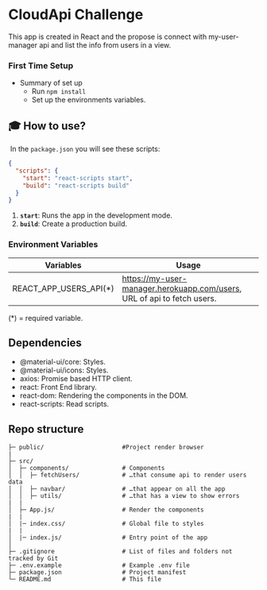 # CloudApi Challenge

This app is created in React and the propose is connect with my-user-manager api and list the info from users in a view.

### First Time Setup

- Summary of set up
  - Run `npm install`
  - Set up the environments variables.

## 🎓 How to use?

​
In the `package.json` you will see these scripts:
​

```json
{
  "scripts": {
    "start": "react-scripts start",
    "build": "react-scripts build"
  }
}
```

1.  **`start`**: Runs the app in the development mode.
    ​
2.  **`build`**: Create a production build.

### Environment Variables ###

Variables                          | Usage
-----------------------------------| -------------------------------------------------------------------------
REACT_APP_USERS_API(*)             | https://my-user-manager.herokuapp.com/users, URL of api to fetch users.



(*) = required variable.

## Dependencies

- @material-ui/core: Styles.
- @material-ui/icons: Styles.
- axios: Promise based HTTP client.
- react: Front End library.
- react-dom: Rendering the components in the DOM.
- react-scripts: Read scripts.

## Repo structure

```
├─ public/                      #Project render browser
|
├─ src/
│  ├─ components/               # Components
│  │  ├─ fetchUsers/            # …that consume api to render users data
│  │  ├─ navbar/                # …that appear on all the app
│  │  ├─ utils/                 # …that has a view to show errors
|  |
│  ├─ App.js/                   # Render the components
|  |
│  |─ index.css/                # Global file to styles
|  |
│  |─ index.js/                 # Entry point of the app
│
├─ .gitignore                   # List of files and folders not tracked by Git
├─ .env.example                 # Example .env file
├─ package.json                 # Project manifest
└─ README.md                    # This file
```

